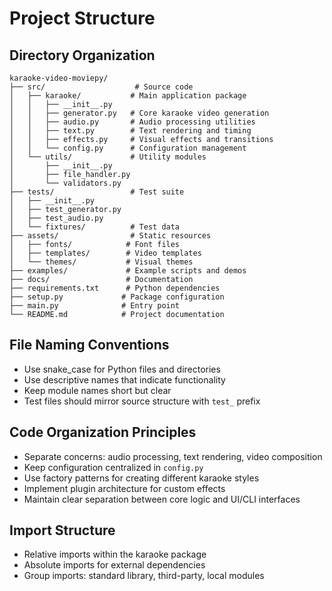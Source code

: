 # Project Structure

## Directory Organization

```
karaoke-video-moviepy/
├── src/                    # Source code
│   ├── karaoke/           # Main application package
│   │   ├── __init__.py
│   │   ├── generator.py   # Core karaoke video generation
│   │   ├── audio.py       # Audio processing utilities
│   │   ├── text.py        # Text rendering and timing
│   │   ├── effects.py     # Visual effects and transitions
│   │   └── config.py      # Configuration management
│   └── utils/             # Utility modules
│       ├── __init__.py
│       ├── file_handler.py
│       └── validators.py
├── tests/                 # Test suite
│   ├── __init__.py
│   ├── test_generator.py
│   ├── test_audio.py
│   └── fixtures/          # Test data
├── assets/                # Static resources
│   ├── fonts/            # Font files
│   ├── templates/        # Video templates
│   └── themes/           # Visual themes
├── examples/             # Example scripts and demos
├── docs/                 # Documentation
├── requirements.txt      # Python dependencies
├── setup.py             # Package configuration
├── main.py              # Entry point
└── README.md            # Project documentation
```

## File Naming Conventions

- Use snake_case for Python files and directories
- Use descriptive names that indicate functionality
- Keep module names short but clear
- Test files should mirror source structure with `test_` prefix

## Code Organization Principles

- Separate concerns: audio processing, text rendering, video composition
- Keep configuration centralized in `config.py`
- Use factory patterns for creating different karaoke styles
- Implement plugin architecture for custom effects
- Maintain clear separation between core logic and UI/CLI interfaces

## Import Structure

- Relative imports within the karaoke package
- Absolute imports for external dependencies
- Group imports: standard library, third-party, local modules
